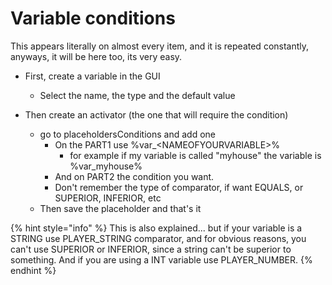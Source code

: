 # Variable conditions

This appears literally on almost every item, and it is repeated constantly, anyways, it will be here too, its very easy.

*   First, create a variable in the GUI

    * Select the name, the type and the default value


*   Then create an activator (the one that will require the condition)

    * go to placeholdersConditions and add one
      * On the PART1 use %var\_\<NAMEOFYOURVARIABLE>%
        * for example if my variable is called "myhouse" the variable is %var\_myhouse%
      * And on PART2 the condition you want.
      * Don't remember the type of comparator, if want EQUALS, or SUPERIOR, INFERIOR, etc
    * Then save the placeholder and that's it



{% hint style="info" %}
This is also explained... but if your variable is a STRING use PLAYER\_STRING comparator, and for obvious reasons, you can't use SUPERIOR or INFERIOR, since a string can't be superior to something. And if you are using a INT variable use PLAYER\_NUMBER.
{% endhint %}
